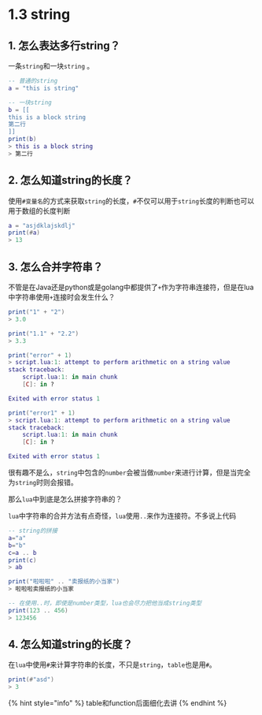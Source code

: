 # 1.3 string

## 1. 怎么表达多行string？

一条`string`和一块`string` 。

```lua
-- 普通的string
a = "this is string"

-- 一块string
b = [[
this is a block string
第二行
]]
print(b)
> this is a block string
> 第二行
```

## 2. 怎么知道string的长度？

使用`#变量名`的方式来获取`string`的长度，`#`不仅可以用于`string`长度的判断也可以用于数组的长度判断

```lua
a = "asjdklajskdlj"
print(#a)
> 13
```

## 3. 怎么合并字符串？

不管是在Java还是python或是golang中都提供了`+`作为字符串连接符，但是在lua中字符串使用`+`连接时会发生什么？

```lua
print("1" + "2")
> 3.0

print("1.1" + "2.2")
> 3.3

print("error" + 1)
> script.lua:1: attempt to perform arithmetic on a string value
stack traceback:
	script.lua:1: in main chunk
	[C]: in ?

Exited with error status 1

print("error1" + 1)
> script.lua:1: attempt to perform arithmetic on a string value
stack traceback:
	script.lua:1: in main chunk
	[C]: in ?

Exited with error status 1
```

很有趣不是么，`string`中包含的`number`会被当做`number`来进行计算，但是当完全为`string`时则会报错。

那么`lua`中到底是怎么拼接字符串的？

`lua`中字符串的合并方法有点奇怪，`lua`使用`..`来作为连接符。不多说上代码

```lua
-- string的拼接
a="a"
b="b"
c=a .. b
print(c)
> ab

print("啦啦啦" .. "卖报纸的小当家")
> 啦啦啦卖报纸的小当家

-- 在使用..时，即使是number类型，lua也会尽力把他当成string类型
print(123 .. 456)
> 123456
```

## 4. 怎么知道string的长度？

在`lua`中使用`#`来计算字符串的长度，不只是`string`，`table`也是用`#`。

```lua
print(#"asd")
> 3
```

{% hint style="info" %}
table和function后面细化去讲
{% endhint %}

